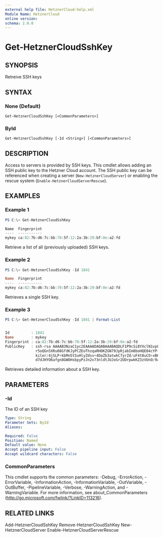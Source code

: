 ```yaml
---
external help file: HetznerCloud-help.xml
Module Name: HetznerCloud
online version:
schema: 2.0.0
---
```

# Get-HetznerCloudSshKey

## SYNOPSIS

Retreive SSH keys

## SYNTAX

### None (Default)

```
Get-HetznerCloudSshKey [<CommonParameters>]
```

### ById

```
Get-HetznerCloudSshKey [-Id <String>] [<CommonParameters>]
```

## DESCRIPTION

Access to servers is provided by SSH keys. This cmdlet allows adding an SSH public key to the Hetzner Cloud account. The SSH public key can be referenced when creating a server (`New-HetznerCloudServer`) or enabling the rescue system (`Enable-HetznerCloudServerRescue`).

## EXAMPLES

### Example 1

```powershell
PS C:\> Get-HetznerCloudSshKey

Name  Fingerprint
----  -----------
mykey ca:82:7b:d6:7c:bb:70:5f:12:2a:3b:29:bf:0e:a2:fd
```

Retrieve a list of all (previously uploaded) SSH keys.

### Example 2

```powershell
PS C:\> Get-HetznerCloudSshKey -Id 1841

Name  Fingerprint
----  -----------
mykey ca:82:7b:d6:7c:bb:70:5f:12:2a:3b:29:bf:0e:a2:fd
```

Retrieves a single SSH key.

### Example 3

```powershell
PS C:\> Get-HetznerCloudSshKey -Id 1841 | Format-List


Id          : 1841
Name        : mykey
Fingerprint : ca:82:7b:d6:7c:bb:70:5f:12:2a:3b:29:bf:0e:a2:fd
PublicKey   : ssh-rsa AAAAB3NzaC1yc2EAAAADAQABAAABAQDLF1P9cSi8YXclN1vpLOFKydIczWbfJj92RWLOeo3dmrPGkeBtmtpJU3DWqWxJkelag
              r5oQGn5XRu08GfdKJyPCZEoThzqaRHOKZGN79JpRjabIm8boHQE04cYP+0L4wbN53dpthPCeA6FkDNyKoJ+K8qTqmLDGsO2ztVLBMXEU3
              kiler/4jSLP+kbMn5tSuHlyZdsv+4DaZb3atwkC7yrZd/uF4t8uCO+xB6k3USHqmcgguzCu25V0yGqjlvDb2Jz1InoYdpCqbEMIvHVxMs
              d7dJHYO6afgn8GWOHsbpyPzJn2v73nldtJUJoSr2UDrpwkKZ3zVUnO/9aw5Y5qiR7 nicholas@anneliese
```

Retrieves detailed information about a SSH key.

## PARAMETERS

### -Id

The ID of an SSH key

```yaml
Type: String
Parameter Sets: ById
Aliases:

Required: False
Position: Named
Default value: None
Accept pipeline input: False
Accept wildcard characters: False
```

### CommonParameters

This cmdlet supports the common parameters: -Debug, -ErrorAction, -ErrorVariable, -InformationAction, -InformationVariable, -OutVariable, -OutBuffer, -PipelineVariable, -Verbose, -WarningAction, and -WarningVariable.
For more information, see about_CommonParameters (http://go.microsoft.com/fwlink/?LinkID=113216).

## RELATED LINKS

Add-HetznerCloudSshKey
Remove-HetznerCloudSshKey
New-HetznerCloudServer
Enable-HetznerCloudServerRescue
